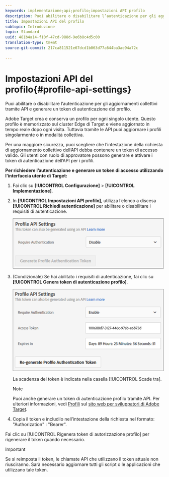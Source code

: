 ```yaml
---
keywords: implementazione;api;profilo;impostazioni API profilo
description: Puoi abilitare o disabilitare l’autenticazione per gli aggiornamenti collettivi tramite API e generare un token di autenticazione del profilo.
title: Impostazioni API del profilo
subtopic: Introduzione
topic: Standard
uuid: 481b4a14-f10f-47cd-988d-9e6b8c4d5c00
translation-type: tm+mt
source-git-commit: 217ca811521e67dcd1b063d77a644ba3ae94a72c

---
```



# Impostazioni API del profilo{#profile-api-settings}

Puoi abilitare o disabilitare l’autenticazione per gli aggiornamenti collettivi tramite API e generare un token di autenticazione del profilo.

Adobe Target crea e conserva un profilo per ogni singolo utente. Questo profilo è memorizzato sul cluster Edge di Target e viene aggiornato in tempo reale dopo ogni visita. Tuttavia tramite le API puoi aggiornare i profili singolarmente o in modalità collettiva.

Per una maggiore sicurezza, puoi scegliere che l’intestazione della richiesta di aggiornamento collettivo dell’API debba contenere un token di accesso valido. Gli utenti con ruolo di approvatore possono generare e attivare i token di autenticazione dell’API per i profili.

**Per richiedere l’autenticazione e generare un token di accesso utilizzando l’interfaccia utente di Target:**

1. Fai clic su **[!UICONTROL Configurazione]** &gt; **[!UICONTROL Implementazione]**.
1. In **[!UICONTROL Impostazioni API profilo]**, utilizza l’elenco a discesa **[!UICONTROL Richiedi autenticazione]** per abilitare o disabilitare i requisiti di autenticazione.

   ![](assets/profile_api_settings.png)

1. (Condizionale) Se hai abilitato i requisiti di autenticazione, fai clic su **[!UICONTROL Genera token di autenticazione profilo]**.

   ![](assets/profile_api_settings_2.png)

   La scadenza del token è indicata nella casella [!UICONTROL Scade tra].

   >[!NOTE]
   >
   >Puoi anche generare un token di autenticazione profilo tramite API. Per ulteriori informazioni, vedi [Profili](https://developers.adobetarget.com/api/#profiles) sul [sito web per sviluppatori di Adobe Target](https://developers.adobetarget.com/).

1. Copia il token e includilo nell’intestazione della richiesta nel formato: "Authorization" : "Bearer".

Fai clic su [!UICONTROL Rigenera token di autorizzazione profilo] per rigenerare il token quando necessario.

>[!IMPORTANT]
>
>Se si reimposta il token, le chiamate API che utilizzano il token attuale non riusciranno. Sarà necessario aggiornare tutti gli script o le applicazioni che utilizzano tale token.

